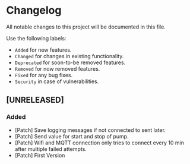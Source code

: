 # Changelog

All notable changes to this project will be documented in this file.

Use the following labels:

- `Added` for new features.
- `Changed` for changes in existing functionality.
- `Deprecated` for soon-to-be removed features.
- `Removed` for now removed features.
- `Fixed` for any bug fixes.
- `Security` in case of vulnerabilities.

## [UNRELEASED]

### Added
- [Patch] Save logging messages if not connected to sent later.
- [Patch] Send value for start and stop of pump.
- [Patch] Wifi and MQTT connection only tries to connect every 10 min after multiple failed attempts.
- [Patch] First Version
